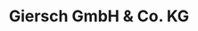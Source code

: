 ---
title: "Giersch GmbH & Co. KG"
url: /westerkappeln/giersch-gmbh-und-co-kg/
shop: Lebensmittel
---